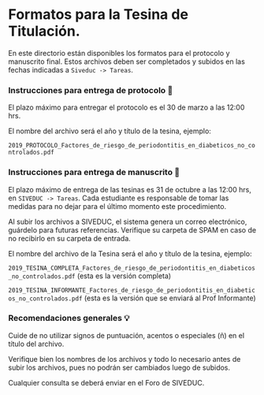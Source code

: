# Formatos para la Tesina de Titulación.

En este directorio están disponibles los formatos para el protocolo y manuscrito final.
Estos archivos deben ser completados y subidos en las fechas indicadas a `Siveduc -> Tareas`.

### Instrucciones para entrega de protocolo 📝

El plazo máximo para entregar el protocolo es el 30 de marzo a las 12:00 hrs.

El nombre del archivo será el año y título de la tesina, ejemplo:

`2019_PROTOCOLO_Factores_de_riesgo_de_periodontitis_en_diabeticos_no_controlados.pdf`

### Instrucciones para entrega de manuscrito 📄

El plazo máximo de entrega de las tesinas es 31 de octubre a las 12:00 hrs, en `SIVEDUC -> Tareas`. Cada estudiante es responsable de tomar las medidas para no dejar para el último momento este procedimiento.

Al subir los archivos a SIVEDUC, el sistema genera un correo electrónico, guárdelo para futuras referencias. Verifique su carpeta de SPAM en caso de no recibirlo en su carpeta de entrada.

El nombre del archivo de la Tesina será el año y título de la tesina, ejemplo:

`2019_TESINA_COMPLETA_Factores_de_riesgo_de_periodontitis_en_diabeticos_no_controlados.pdf` (esta es la versión completa)

`2019_TESINA_INFORMANTE_Factores_de_riesgo_de_periodontitis_en_diabeticos_no_controlados.pdf` (esta es la versión que se enviará al Prof Informante)

### Recomendaciones generales 💡

Cuide de no utilizar signos de puntuación, acentos o especiales (ñ) en el título del archivo.

Verifique bien los nombres de los archivos y todo lo necesario antes de subir los archivos, pues no podrán ser cambiados luego de subidos.

Cualquier consulta se deberá enviar en el Foro de SIVEDUC.
